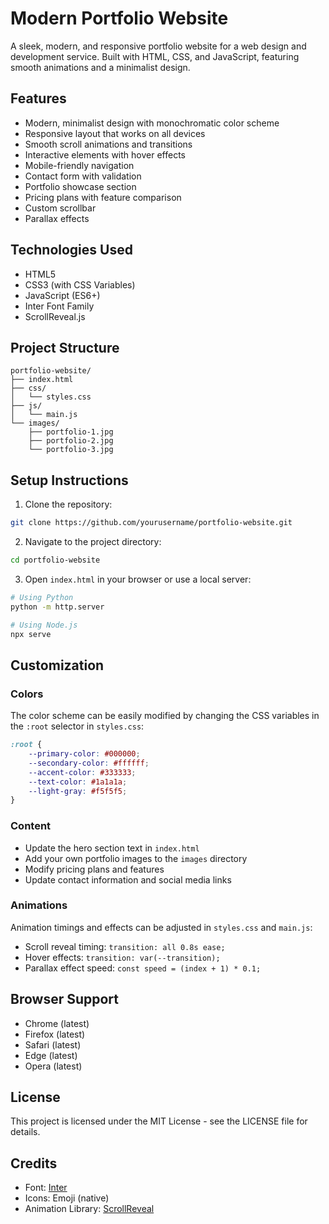 # Modern Portfolio Website

A sleek, modern, and responsive portfolio website for a web design and development service. Built with HTML, CSS, and JavaScript, featuring smooth animations and a minimalist design.

## Features

- Modern, minimalist design with monochromatic color scheme
- Responsive layout that works on all devices
- Smooth scroll animations and transitions
- Interactive elements with hover effects
- Mobile-friendly navigation
- Contact form with validation
- Portfolio showcase section
- Pricing plans with feature comparison
- Custom scrollbar
- Parallax effects

## Technologies Used

- HTML5
- CSS3 (with CSS Variables)
- JavaScript (ES6+)
- Inter Font Family
- ScrollReveal.js

## Project Structure

```
portfolio-website/
├── index.html
├── css/
│   └── styles.css
├── js/
│   └── main.js
└── images/
    ├── portfolio-1.jpg
    ├── portfolio-2.jpg
    └── portfolio-3.jpg
```

## Setup Instructions

1. Clone the repository:
```bash
git clone https://github.com/yourusername/portfolio-website.git
```

2. Navigate to the project directory:
```bash
cd portfolio-website
```

3. Open `index.html` in your browser or use a local server:
```bash
# Using Python
python -m http.server

# Using Node.js
npx serve
```

## Customization

### Colors
The color scheme can be easily modified by changing the CSS variables in the `:root` selector in `styles.css`:

```css
:root {
    --primary-color: #000000;
    --secondary-color: #ffffff;
    --accent-color: #333333;
    --text-color: #1a1a1a;
    --light-gray: #f5f5f5;
}
```

### Content
- Update the hero section text in `index.html`
- Add your own portfolio images to the `images` directory
- Modify pricing plans and features
- Update contact information and social media links

### Animations
Animation timings and effects can be adjusted in `styles.css` and `main.js`:

- Scroll reveal timing: `transition: all 0.8s ease;`
- Hover effects: `transition: var(--transition);`
- Parallax effect speed: `const speed = (index + 1) * 0.1;`

## Browser Support

- Chrome (latest)
- Firefox (latest)
- Safari (latest)
- Edge (latest)
- Opera (latest)

## License

This project is licensed under the MIT License - see the LICENSE file for details.

## Credits

- Font: [Inter](https://fonts.google.com/specimen/Inter)
- Icons: Emoji (native)
- Animation Library: [ScrollReveal](https://scrollrevealjs.org/) 